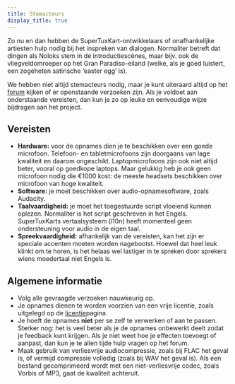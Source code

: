 ```yaml
---
title: Stemacteurs
display_title: true
---
```

Zo nu en dan hebben de SuperTuxKart-ontwikkelaars of onafhankelijke artiesten hulp nodig bij het inspreken van dialogen. Normaliter betreft dat dingen als Noloks stem in de introductiescènes, maar bijv. ook de vliegveldomroeper op het Gran Paradiso-eiland (welke, als je goed luistert, een zogeheten satirische ‘easter egg’ is).

We hebben niet altijd stemacteurs nodig, maar je kunt uiteraard altijd op het [forum](https://forum.freegamedev.net/viewforum.php?f=16) kijken of er openstaande verzoeken zijn. Als je voldoet aan onderstaande vereisten, dan kun je zo op leuke en eenvoudige wijze bijdragen aan het project.

## Vereisten

* **Hardware:** voor de opnames dien je te beschikken over een goede microfoon. Telefoon- en tabletmicrofoons zijn doorgaans van lage kwaliteit en daarom ongeschikt. Laptopmicrofoons zijn ook niet altijd beter, vooral op goedkope laptops. Maar gelukkig heb je ook geen microfoon nodig die €1000 kost: de meeste headsets beschikken over microfoon van hoge kwaliteit.
* **Software:** je moet beschikken over audio-opnamesoftware, zoals Audacity.
* **Taalvaardigheid:** je moet het toegestuurde script vloeiend kunnen oplezen. Normaliter is het script geschreven in het Engels. SuperTuxKarts vertaalsysteem (l10n) heeft momenteel geen ondersteuning voor audio in de eigen taal.
* **Spreekvaardigheid:** afhankelijk van de vereisten, kan het zijn er speciale accenten moeten worden nagebootst. Hoewel dat heel leuk klinkt om te horen, is het helaas wel lastiger in te spreken door sprekers wiens moedertaal niet Engels is.

## Algemene informatie

* Volg alle gevraagde verzoeken nauwkeurig op.
* Je opnames dienen te worden voorzien van een vrije licentie, zoals uitgelegd op de [licentie](Licensing)pagina.
* Je hoeft de opnames **niet** per se zelf te verwerken of aan te passen. Sterker nog: het is veel beter als je de opnames onbewerkt deelt zodat je feedback kunt krijgen. Als je niet weet hoe je effecten toevoegt of aanpast, dan kun je te allen tijde hulp vragen op het forum.
* Maak gebruik van verliesvrije audiocompressie, zoals bij FLAC het geval is, of vermijd compressie volledig (zoals bij WAV het geval is). Als een bestand gecomprimeerd wordt met een niet-verliesvrije codec, zoals Vorbis of MP3, gaat de kwaliteit achteruit.
